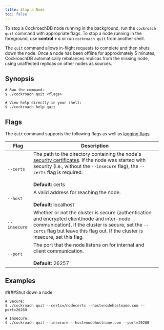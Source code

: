 ```yaml
---
title: Stop a Node
toc: false
---
```


To stop a CockroachDB node running in the background, run the `cockroach quit` command with appropriate flags. To stop a node running in the foreground, use **control + c** or run `cockroach quit` from another shell. 

The `quit` command allows in-flight requests to complete and then shuts down the node. Once a node has been offline for approximately 5 minutes, CockroachDB automatically rebalances replicas from the missing node, using unaffected replicas on other nodes as sources. 

<div id="toc"></div>

## Synopsis

~~~ shell
# Run the command:
$ ./cockroach quit <flags>

# View help directly in your shell:
$ ./cockroach help quit
~~~

## Flags

The `quit` command supports the following flags as well as [logging flags](cockroach-commands.html#logging-flags).


Flag | Description 
-----|------------
`--certs` | The path to the directory containing the node's [security certificates](create-security-certificates.html). If the node was started with security (i.e., without the `--insecure` flag), the `--certs` flag is required. <br><br> **Default:** certs
`--host` | A valid address for reaching the node. <br><br>**Default:** localhost
`--insecure` | Whether or not the cluster is secure (authentication and encrypted client/node and inter-node communication). If the cluster is secure, set the `--certs` flag but leave this flag out. If the cluster is insecure, set this flag.
`--port` | The port that the node listens on for internal and client communication. <br><br>**Default:** 26257

## Examples

####Shut down a node

~~~ shell
# Secure:
$ ./cockroach quit --certs=/nodecerts --host=nodehostname.com --port=26260 

# Insecure:
$ ./cockroach quit --insecure --host=nodehostname.com --port=26260 
~~~
